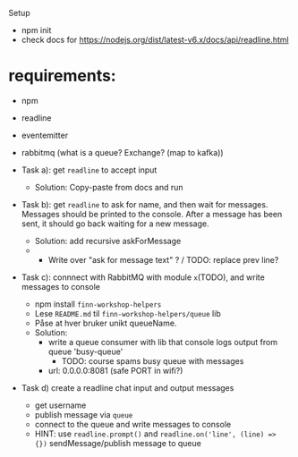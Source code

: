 Setup
* npm init
* check docs for https://nodejs.org/dist/latest-v6.x/docs/api/readline.html

# requirements:
* npm
* readline
* eventemitter
* rabbitmq (what is a queue? Exchange? (map to kafka))

* Task a): get `readline` to accept input
    * Solution: Copy-paste from docs and run

* Task b): get `readline` to ask for name, and then wait for messages. Messages should be printed to the console. After a message has been sent, it should go back waiting for a new message. 
    * Solution: add recursive askForMessage
    * + Write over "ask for message text" ? / TODO: replace prev line?

* Task c): connnect with RabbitMQ with module `x`(TODO), and write messages to console
    * npm install `finn-workshop-helpers`
    * Lese `README.md` til `finn-workshop-helpers/queue` lib
    * Påse at hver bruker unikt queueName.
    * Solution: 
        * write a queue consumer with lib that console logs output from queue 'busy-queue'
            * TODO: course spams busy queue with messages
        * url: 0.0.0.0:8081 (safe PORT in wifi?)

* Task d) create a readline chat input and output messages
    * get username
    * publish message via `queue`
    * connect to the queue and write messages to console
    * HINT: use `readline.prompt()` and `readline.on('line', (line) => {})` sendMessage/publish message to queue
